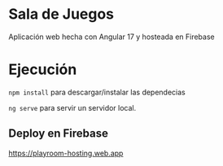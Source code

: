 # Sala de Juegos

Aplicación web hecha con Angular 17 y hosteada en Firebase

# Ejecución

```npm install``` para descargar/instalar las dependecias

```ng serve``` para servir un servidor local.

## Deploy en Firebase

https://playroom-hosting.web.app
